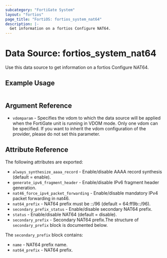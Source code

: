 ```yaml
---
subcategory: "FortiGate System"
layout: "fortios"
page_title: "FortiOS: fortios_system_nat64"
description: |-
  Get information on a fortios Configure NAT64.
---
```


# Data Source: fortios_system_nat64
Use this data source to get information on a fortios Configure NAT64.


## Example Usage

```hcl

```

## Argument Reference

* `vdomparam` - Specifies the vdom to which the data source will be applied when the FortiGate unit is running in VDOM mode. Only one vdom can be specified. If you want to inherit the vdom configuration of the provider, please do not set this parameter.

## Attribute Reference

The following attributes are exported:

* `always_synthesize_aaaa_record` - Enable/disable AAAA record synthesis (default = enable).
* `generate_ipv6_fragment_header` - Enable/disable IPv6 fragment header generation.
* `nat46_force_ipv4_packet_forwarding` - Enable/disable mandatory IPv4 packet forwarding in nat46.
* `nat64_prefix` - NAT64 prefix must be ::/96 (default = 64:ff9b::/96).
* `secondary_prefix_status` - Enable/disable secondary NAT64 prefix.
* `status` - Enable/disable NAT64 (default = disable).
* `secondary_prefix` - Secondary NAT64 prefix.The structure of `secondary_prefix` block is documented below.

The `secondary_prefix` block contains:

* `name` - NAT64 prefix name.
* `nat64_prefix` - NAT64 prefix.
